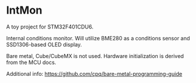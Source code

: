 # IntMon

A toy project for STM32F401CDU6.

Internal conditions monitor. Will utilize BME280 as a conditions sensor and SSD1306-based OLED display.

Bare metal, Cube/CubeMX is not used. Hardware initialization is derived from the MCU docs.

Additional info: https://github.com/cpq/bare-metal-programming-guide
